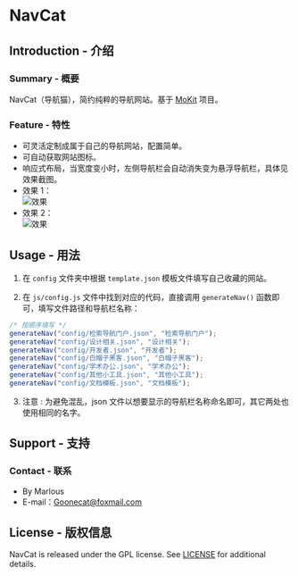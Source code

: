 # NavCat
## Introduction - 介绍
### Summary - 概要
NavCat（导航猫），简约纯粹的导航网站。基于 [MoKit](https://github.com/Marlous/MoKit) 项目。

### Feature - 特性
- 可灵活定制成属于自己的导航网站，配置简单。
- 可自动获取网站图标。
- 响应式布局，当宽度变小时，左侧导航栏会自动消失变为悬浮导航栏，具体见效果截图。
- 效果 1：  
![效果](readme_img/图1.PNG)
- 效果 2：  
![效果](readme_img/图2.PNG)

## Usage - 用法
1. 在 `config` 文件夹中根据 `template.json` 模板文件填写自己收藏的网站。

2. 在 `js/config.js` 文件中找到对应的代码，直接调用 `generateNav()` 函数即可，填写文件路径和导航栏名称：
```js
/* 按顺序填写 */
generateNav("config/检索导航门户.json", "检索导航门户");
generateNav("config/设计相关.json", "设计相关");
generateNav("config/开发者.json", "开发者");
generateNav("config/白帽子黑客.json", "白帽子黑客");
generateNav("config/学术办公.json", "学术办公");
generateNav("config/其他小工具.json", "其他小工具");
generateNav("config/文档模板.json", "文档模板");
```

3. 注意 :
为避免混乱，json 文件以想要显示的导航栏名称命名即可，其它两处也使用相同的名字。

## Support - 支持
### Contact - 联系
- By Marlous
- E-mail：Goonecat@foxmail.com

## License - 版权信息
NavCat is released under the GPL license. See [LICENSE](https://github.com/Marlous/NavCat/blob/master/LICENSE) for additional details.